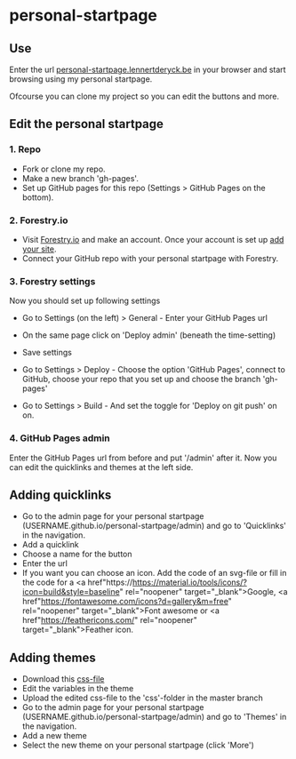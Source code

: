 # personal-startpage
## Use
Enter the url <a href="https://personal-startpage.lennertderyck.be" target="_blank" rel="noopener">personal-startpage.lennertderyck.be</a> in your browser and start browsing using my personal startpage.

Ofcourse you can clone my project so you can edit the buttons and more.

## Edit the personal startpage
### 1. Repo
- Fork or clone my repo.
- Make a new branch 'gh-pages'.
- Set up GitHub pages for this repo (Settings > GitHub Pages on the bottom).

### 2. Forestry.io
- Visit <a href="https://forestry.io/signup" target="_blank" rel="noopener">Forestry.io</a> and make an account.
Once your account is set up <a href="https://app.forestry.io/dashboard/#/add-site" target="_blank" rel="noopener">add your site</a>.
- Connect your GitHub repo with your personal startpage with Forestry.


### 3. Forestry settings
Now you should set up following settings
- Go to Settings (on the left) > General - Enter your GitHub Pages url
- On the same page click on 'Deploy admin' (beneath the time-setting)
- Save settings

- Go to Settings > Deploy - Choose the option 'GitHub Pages', connect to GitHub, choose your repo that you set up and choose the branch 'gh-pages'

- Go to Settings > Build - And set the toggle for 'Deploy on git push' on on.

### 4. GitHub Pages admin
Enter the GitHub Pages url from before and put '/admin' after it.
Now you can edit the quicklinks and themes at the left side.

## Adding quicklinks
- Go to the admin page for your personal startpage (USERNAME.github.io/personal-startpage/admin) and go to 'Quicklinks' in the navigation.
- Add a quicklink
- Choose a name for the button
- Enter the url
- If you want you can choose an icon. Add the code of an svg-file or fill in the code for a <a href"https://https://material.io/tools/icons/?icon=build&style=baseline" rel="noopener" target="_blank">Google</a>, <a href"https://fontawesome.com/icons?d=gallery&m=free" rel="noopener" target="_blank">Font awesome</a> or <a href"https://feathericons.com/" rel="noopener" target="_blank">Feather</a> icon.

## Adding themes
- Download this <a href="https://raw.githubusercontent.com/lennertderyck/personal-startpage/version-3.0-jekyll/css/theme-2f3132.css" target="_blank" rel="noopener">css-file</a>
- Edit the variables in the theme
- Upload the edited css-file to the 'css'-folder in the master branch
- Go to the admin page for your personal startpage (USERNAME.github.io/personal-startpage/admin) and go to 'Themes' in the navigation.
- Add a new theme
- Select the new theme on your personal startpage (click 'More')
